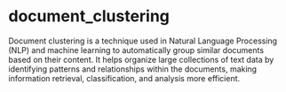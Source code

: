 # document_clustering
Document clustering is a technique used in Natural Language Processing (NLP) and machine learning to automatically group similar documents based on their content. It helps organize large collections of text data by identifying patterns and relationships within the documents, making information retrieval, classification, and analysis more efficient.
